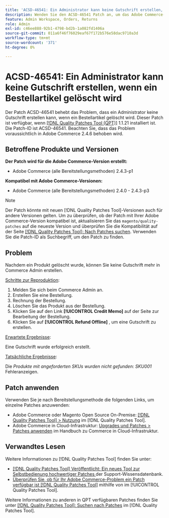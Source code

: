 ```yaml
---
title: 'ACSD-46541: Ein Administrator kann keine Gutschrift erstellen, wenn ein Bestellartikel gelöscht wird'
description: Wenden Sie den ACSD-46541 Patch an, um das Adobe Commerce-Problem zu beheben, bei dem Sie nach dem Löschen eines Produkts keine Gutschrift in Adobe Commerce Admin erstellen können.
feature: Admin Workspace, Orders, Returns
role: Admin
exl-id: c46ee888-92b1-4798-bd2b-1a082fd1406a
source-git-commit: 011a6f46f76029eaf67f172b576e58dac9710a3d
workflow-type: tm+mt
source-wordcount: '371'
ht-degree: 0%

---
```


# ACSD-46541: Ein Administrator kann keine Gutschrift erstellen, wenn ein Bestellartikel gelöscht wird

Der Patch ACSD-46541 behebt das Problem, dass ein Administrator keine Gutschrift erstellen kann, wenn ein Bestellartikel gelöscht wird. Dieser Patch ist verfügbar, wenn [[!DNL Quality Patches Tool (QPT)]](https://experienceleague.adobe.com/en/docs/commerce-operations/tools/quality-patches-tool/quality-patches-tool-to-self-serve-quality-patches) 1.1.21 installiert ist. Die Patch-ID ist ACSD-46541. Beachten Sie, dass das Problem voraussichtlich in Adobe Commerce 2.4.6 behoben wird.

## Betroffene Produkte und Versionen

**Der Patch wird für die Adobe Commerce-Version erstellt:**

* Adobe Commerce (alle Bereitstellungsmethoden) 2.4.3-p1

**Kompatibel mit Adobe Commerce-Versionen:**

* Adobe Commerce (alle Bereitstellungsmethoden) 2.4.0 - 2.4.3-p3

>[!NOTE]
>
>Der Patch könnte mit neuen [!DNL Quality Patches Tool]-Versionen auch für andere Versionen gelten. Um zu überprüfen, ob der Patch mit Ihrer Adobe Commerce-Version kompatibel ist, aktualisieren Sie das `magento/quality-patches` auf die neueste Version und überprüfen Sie die Kompatibilität auf der Seite [[!DNL Quality Patches Tool]: Nach Patches suchen](https://experienceleague.adobe.com/tools/commerce-quality-patches/index.html). Verwenden Sie die Patch-ID als Suchbegriff, um den Patch zu finden.

## Problem

Nachdem ein Produkt gelöscht wurde, können Sie keine Gutschrift mehr in Commerce Admin erstellen.

<u>Schritte zur Reproduktion</u>:

1. Melden Sie sich beim Commerce Admin an.
1. Erstellen Sie eine Bestellung.
1. Rechnung der Bestellung.
1. Löschen Sie das Produkt aus der Bestellung.
1. Klicken Sie auf den Link **[!UICONTROL Credit Memo]** auf der Seite zur Bearbeitung der Bestellung.
1. Klicken Sie auf **[!UICONTROL Refund Offline]** , um eine Gutschrift zu erstellen.

<u>Erwartete Ergebnisse</u>:

Eine Gutschrift wurde erfolgreich erstellt.

<u>Tatsächliche Ergebnisse</u>:

Die _Produkte mit angeforderten SKUs wurden nicht gefunden: SKU001_ Fehleranzeigen.

## Patch anwenden

Verwenden Sie je nach Bereitstellungsmethode die folgenden Links, um einzelne Patches anzuwenden:

* Adobe Commerce oder Magento Open Source On-Premise: [[!DNL Quality Patches Tool] > Nutzung](/help/tools/quality-patches-tool/usage.md) im [!DNL Quality Patches Tool].
* Adobe Commerce in Cloud-Infrastruktur: [Upgrades und Patches > Patches anwenden](https://experienceleague.adobe.com/docs/commerce-cloud-service/user-guide/develop/upgrade/apply-patches.html) im Handbuch zu Commerce in Cloud-Infrastruktur.

## Verwandtes Lesen

Weitere Informationen zu [!DNL Quality Patches Tool] finden Sie unter:

* [[!DNL Quality Patches Tool] Veröffentlicht: Ein neues Tool zur Selbstbedienung hochwertiger Patches ](https://experienceleague.adobe.com/en/docs/commerce-operations/tools/quality-patches-tool/quality-patches-tool-to-self-serve-quality-patches) der Support-Wissensdatenbank.
* [Überprüfen Sie, ob für Ihr Adobe Commerce-Problem ein Patch verfügbar ist [!DNL Quality Patches Tool]](/help/tools/quality-patches-tool/patches-available-in-qpt/check-patch-for-magento-issue-with-magento-quality-patches.md) mithilfe von im [!UICONTROL Quality Patches Tool].


Weitere Informationen zu anderen in QPT verfügbaren Patches finden Sie unter [[!DNL Quality Patches Tool]: Suchen nach Patches](https://experienceleague.adobe.com/tools/commerce-quality-patches/index.html) im [!DNL Quality Patches Tool].
